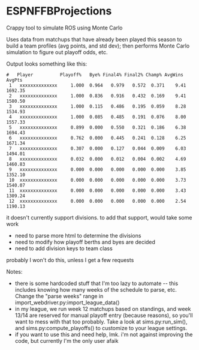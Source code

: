 # ESPNFFBProjections
Crappy tool to simulate ROS using Monte Carlo

Uses data from matchups that have already been played this season to build a team profiles (avg points, and std dev);
then performs Monte Carlo simulation to figure out playoff odds, etc.

Output looks something like this:

```
#   Player          Playoff%   Bye% Final4% Final2% Champ% AvgWins  AvgPts
 1   xxxxxxxxxxxxxx     1.000  0.964   0.979   0.572  0.371    9.41 1692.35
 2   xxxxxxxxxxxxxx     1.000  0.836   0.916   0.432  0.169    9.41 1580.50
 3   xxxxxxxxxxxxxx     1.000  0.115   0.486   0.195  0.059    8.28 1534.93
 4   xxxxxxxxxxxxxx     1.000  0.085   0.485   0.191  0.076    8.00 1557.33
 5   xxxxxxxxxxxxxx     0.899  0.000   0.550   0.321  0.186    6.38 1694.43
 6   xxxxxxxxxxxxxx     0.762  0.000   0.445   0.241  0.128    6.25 1671.34
 7   xxxxxxxxxxxxxx     0.307  0.000   0.127   0.044  0.009    6.03 1494.01
 8   xxxxxxxxxxxxxx     0.032  0.000   0.012   0.004  0.002    4.69 1460.83
 9   xxxxxxxxxxxxxx     0.000  0.000   0.000   0.000  0.000    3.85 1352.10
 10  xxxxxxxxxxxxxx     0.000  0.000   0.000   0.000  0.000    3.73 1540.07
 11  xxxxxxxxxxxxxx     0.000  0.000   0.000   0.000  0.000    3.43 1309.24
 12  xxxxxxxxxxxxxx     0.000  0.000   0.000   0.000  0.000    2.54 1190.13
```

it doesn't currently support divisions. to add that support, would take some work 
* need to parse more html to determine the divisions
* need to modify how playoff berths and byes are decided
* need to add division keys to team class

probably I won't do this, unless I get a few requests


Notes:
* there is some hardcoded stuff that I'm too lazy to automate -- this includes knowing how many weeks of the schedule to parse, etc. Change the "parse weeks" range in import_webdriver.py:import_league_data()
* in my league, we run week 12 matchups based on standings, and week 13/14 are reserved for manual playoff entry (because reasons), so you'll want to mess with that too probably. Take a look at sims.py:run_sim(), and sims.py:compute_playoffs() to customize to your league settings.
* if you want to use this and need help, lmk. i'm not against improving the code, but currently I'm the only user afaik
